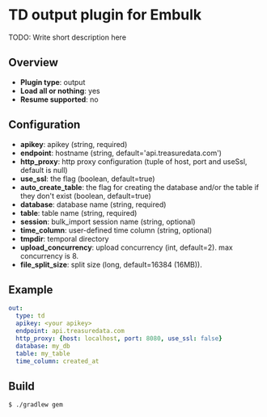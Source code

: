 # TD output plugin for Embulk

TODO: Write short description here

## Overview

* **Plugin type**: output
* **Load all or nothing**: yes
* **Resume supported**: no

## Configuration

- **apikey**: apikey (string, required)
- **endpoint**: hostname (string, default='api.treasuredata.com')
- **http_proxy**: http proxy configuration (tuple of host, port and useSsl, default is null)
- **use_ssl**: the flag (boolean, default=true)
- **auto_create_table**: the flag for creating the database and/or the table if they don't exist (boolean, default=true)
- **database**: database name (string, required)
- **table**: table name (string, required)
- **session**: bulk_import session name (string, optional)
- **time_column**: user-defined time column (string, optional)
- **tmpdir**: temporal directory
- **upload_concurrency**: upload concurrency (int, default=2). max concurrency is 8.
- **file_split_size**: split size (long, default=16384 (16MB)).

## Example

```yaml
out:
  type: td
  apikey: <your apikey>
  endpoint: api.treasuredata.com
  http_proxy: {host: localhost, port: 8080, use_ssl: false}
  database: my_db
  table: my_table
  time_column: created_at
```

## Build

```
$ ./gradlew gem
```
